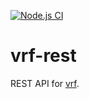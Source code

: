 [![Node.js CI](https://github.com/dimailn/vrf-rest/actions/workflows/node.js.yml/badge.svg)](https://github.com/dimailn/vrf-rest/actions/workflows/node.js.yml)


# vrf-rest

REST API for [vrf](https://github.com/dimailn/vrf).


